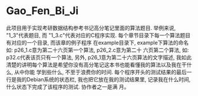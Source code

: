# Gao_Fen_Bi_Ji
此项目用于实现考研数据结构参考书记高分笔记里面的算法题目. 举例来说, "1_3"代表题目, 而
"1_3.c"代表对应的C程序实现. 每个章节目录下每一个算法题目有对应的一个目录, 而该章的例子程序
在example目录下, example下算法的命名如: p26_1.c意为第二十六页第一个算法, p26_2.c意为第二十
六页第二个算法, 如: p32.c代表该页只有一个算法, 另外, p26_1意为第二十六页算法的文字描述,
我如此清楚的讲明每个算法是希望你没有高分笔记这本书也能看懂我的算法以及我在干什么, 从中你能
学到些什么, 不至于浪费你的时间. 每个程序开头的测试结果的最后一行是我的Debian系统的状态栏,
我也把它放在我的测试结果里, 记录我在什么时间, 什么状态下完成了该程序的测试. 协作者之一是满
月。

